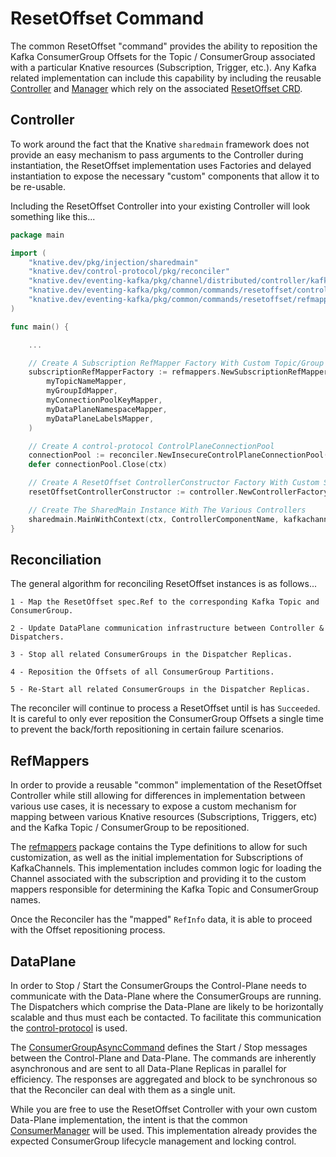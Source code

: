 # ResetOffset Command

The common ResetOffset "command" provides the ability to reposition the Kafka
ConsumerGroup Offsets for the Topic / ConsumerGroup associated with a particular
Knative resources (Subscription, Trigger, etc.). Any Kafka related
implementation can include this capability by including the reusable
[Controller](./controller/controller.go) and
[Manager](../../consumer/consumer_manager.go) which rely on the associated
[ResetOffset CRD](../../../../config/command/resources/RESET_OFFSET.md).

## Controller

To work around the fact that the Knative `sharedmain` framework does not provide
an easy mechanism to pass arguments to the Controller during instantiation, the
ResetOffset implementation uses Factories and delayed instantiation to expose
the necessary "custom" components that allow it to be re-usable.

Including the ResetOffset Controller into your existing Controller will look
something like this...

```go
package main

import (
	"knative.dev/pkg/injection/sharedmain"
	"knative.dev/control-protocol/pkg/reconciler"
	"knative.dev/eventing-kafka/pkg/channel/distributed/controller/kafkachannel"
	"knative.dev/eventing-kafka/pkg/common/commands/resetoffset/controller"
	"knative.dev/eventing-kafka/pkg/common/commands/resetoffset/refmappers"
)

func main() {

	...

	// Create A Subscription RefMapper Factory With Custom Topic/Group Naming
	subscriptionRefMapperFactory := refmappers.NewSubscriptionRefMapperFactory(
		myTopicNameMapper,
		myGroupIdMapper,
		myConnectionPoolKeyMapper,
		myDataPlaneNamespaceMapper,
		myDataPlaneLabelsMapper,
	)

	// Create A control-protocol ControlPlaneConnectionPool
	connectionPool := reconciler.NewInsecureControlPlaneConnectionPool()
	defer connectionPool.Close(ctx)

	// Create A ResetOffset ControllerConstructor Factory With Custom Subscription Ref Mapping
	resetOffsetControllerConstructor := controller.NewControllerFactory(subscriptionRefMapperFactory, connectionPool)

	// Create The SharedMain Instance With The Various Controllers
	sharedmain.MainWithContext(ctx, ControllerComponentName, kafkachannel.NewController, resetOffsetControllerConstructor)
}
```

## Reconciliation

The general algorithm for reconciling ResetOffset instances is as follows...

```
1 - Map the ResetOffset spec.Ref to the corresponding Kafka Topic and ConsumerGroup.

2 - Update DataPlane communication infrastructure between Controller & Dispatchers.

3 - Stop all related ConsumerGroups in the Dispatcher Replicas.

4 - Reposition the Offsets of all ConsumerGroup Partitions.

5 - Re-Start all related ConsumerGroups in the Dispatcher Replicas. 
```

The reconciler will continue to process a ResetOffset until is has `Succeeded`.
It is careful to only ever reposition the ConsumerGroup Offsets a single time to
prevent the back/forth repositioning in certain failure scenarios.

## RefMappers

In order to provide a reusable "common" implementation of the ResetOffset
Controller while still allowing for differences in implementation between
various use cases, it is necessary to expose a custom mechanism for mapping
between various Knative resources (Subscriptions, Triggers, etc) and the Kafka
Topic / ConsumerGroup to be repositioned.

The [refmappers](./refmappers) package contains the Type definitions to allow
for such customization, as well as the initial implementation for Subscriptions
of KafkaChannels. This implementation includes common logic for loading the
Channel associated with the subscription and providing it to the custom mappers
responsible for determining the Kafka Topic and ConsumerGroup names.

Once the Reconciler has the "mapped" `RefInfo` data, it is able to proceed with
the Offset repositioning process.

## DataPlane

In order to Stop / Start the ConsumerGroups the Control-Plane needs to
communicate with the Data-Plane where the ConsumerGroups are running. The
Dispatchers which comprise the Data-Plane are likely to be horizontally scalable
and thus must each be contacted. To facilitate this communication the
[control-protocol](https://github.com/knative-sandbox/control-protocol) is used.

The [ConsumerGroupAsyncCommand](../../controlprotocol/commands/consumergroup.go)
defines the Start / Stop messages between the Control-Plane and Data-Plane. The
commands are inherently asynchronous and are sent to all Data-Plane Replicas in
parallel for efficiency. The responses are aggregated and block to be
synchronous so that the Reconciler can deal with them as a single unit.

While you are free to use the ResetOffset Controller with your own custom
Data-Plane implementation, the intent is that the common
[ConsumerManager](../../consumer/consumer_manager.go) will be used. This
implementation already provides the expected ConsumerGroup lifecycle management
and locking control.






